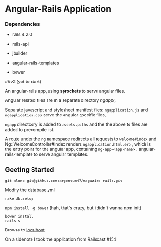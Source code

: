 # Angular-Rails Application

### Dependencies

* rails 4.2.0
* rails-api
* jbuilder
* angular-rails-templates

* bower

##v2 (yet to start)

An angular-rails app, using __sprockets__ to serve angular files.

Angular related files are in a separate directory *ngapp/*,

Separate javascript and stylesheet manifest files: `ngapplication.js` and `ngapplication.css` serve the angular specific files, 

`ngapp` directcory is added to `assets.paths` and the the above to files are added to precompile list.

A route under the `ng` namespace redirects all requests to `welcome#index` and Ng::WelcomeController#index renders `ngapplication.html.erb` , which is the entry point for the angular app, containing `ng-app=<app-name>` .
angular-rails-template to serve angular templates.

## Geeting Started

`git clone git@github.com:argentum47/magazine-rails.git`

Modify the database.yml

```
rake db:setup
```
`npm install -g bower` (hah, that's crazy, but i didn't wanna npm init)
```
bower install
rails s
```

Browse to <a href="localhost:3000">localhost</a>

<aside>On a sidenote I took the application from Railscast #154 </aside>
